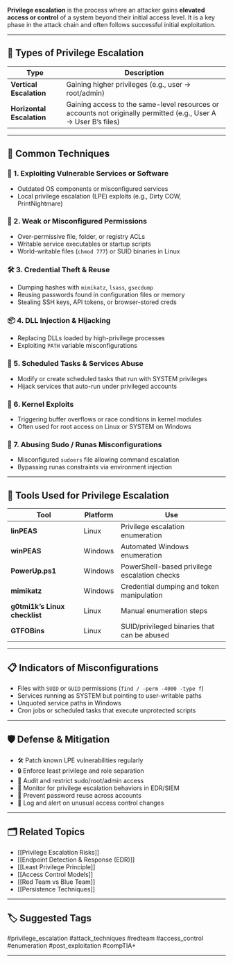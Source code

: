 **Privilege escalation** is the process where an attacker gains **elevated access or control** of a system beyond their initial access level. It is a key phase in the attack chain and often follows successful initial exploitation.

---

## 🧱 Types of Privilege Escalation

| Type              | Description |
|-------------------|-------------|
| **Vertical Escalation** | Gaining higher privileges (e.g., user → root/admin) |
| **Horizontal Escalation** | Gaining access to the same-level resources or accounts not originally permitted (e.g., User A → User B’s files) |

---

## 🧠 Common Techniques

### 🔧 1. **Exploiting Vulnerable Services or Software**
- Outdated OS components or misconfigured services
- Local privilege escalation (LPE) exploits (e.g., Dirty COW, PrintNightmare)

### 🔐 2. **Weak or Misconfigured Permissions**
- Over-permissive file, folder, or registry ACLs
- Writable service executables or startup scripts
- World-writable files (`chmod 777`) or SUID binaries in Linux

### 🛠 3. **Credential Theft & Reuse**
- Dumping hashes with `mimikatz`, `lsass`, `gsecdump`
- Reusing passwords found in configuration files or memory
- Stealing SSH keys, API tokens, or browser-stored creds

### 📦 4. **DLL Injection & Hijacking**
- Replacing DLLs loaded by high-privilege processes
- Exploiting `PATH` variable misconfigurations

### 🔁 5. **Scheduled Tasks & Services Abuse**
- Modify or create scheduled tasks that run with SYSTEM privileges
- Hijack services that auto-run under privileged accounts

### 🧬 6. **Kernel Exploits**
- Triggering buffer overflows or race conditions in kernel modules
- Often used for root access on Linux or SYSTEM on Windows

### 🧩 7. **Abusing Sudo / Runas Misconfigurations**
- Misconfigured `sudoers` file allowing command escalation
- Bypassing runas constraints via environment injection

---

## 🧰 Tools Used for Privilege Escalation

| Tool            | Platform | Use |
|-----------------|----------|-----|
| **linPEAS**     | Linux    | Privilege escalation enumeration |
| **winPEAS**     | Windows  | Automated Windows enumeration |
| **PowerUp.ps1** | Windows  | PowerShell-based privilege escalation checks |
| **mimikatz**    | Windows  | Credential dumping and token manipulation |
| **g0tmi1k’s Linux checklist** | Linux | Manual enumeration steps |
| **GTFOBins**    | Linux    | SUID/privileged binaries that can be abused |

---

## 📋 Indicators of Misconfigurations

- Files with `SUID` or `GUID` permissions (`find / -perm -4000 -type f`)
- Services running as SYSTEM but pointing to user-writable paths
- Unquoted service paths in Windows
- Cron jobs or scheduled tasks that execute unprotected scripts

---

## 🛡 Defense & Mitigation

- 🛠 Patch known LPE vulnerabilities regularly
- 🔒 Enforce least privilege and role separation
- 📜 Audit and restrict sudo/root/admin access
- 🧪 Monitor for privilege escalation behaviors in EDR/SIEM
- 🚫 Prevent password reuse across accounts
- 🧾 Log and alert on unusual access control changes

---

## 🗂 Related Topics

- [[Privilege Escalation Risks]]
- [[Endpoint Detection & Response (EDR)]]
- [[Least Privilege Principle]]
- [[Access Control Models]]
- [[Red Team vs Blue Team]]
- [[Persistence Techniques]]

---

## 🏷 Suggested Tags

#privilege_escalation #attack_techniques #redteam #access_control #enumeration #post_exploitation #compTIA+

---
